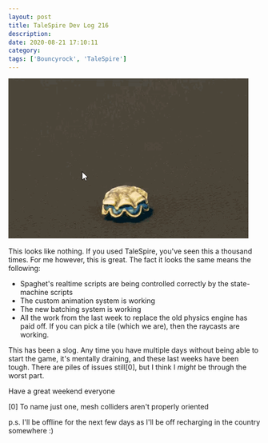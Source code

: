 ```yaml
---
layout: post
title: TaleSpire Dev Log 216
description:
date: 2020-08-21 17:10:11
category:
tags: ['Bouncyrock', 'TaleSpire']
---
```


![chest](/assets/videos/chest.gif)

This looks like nothing. If you used TaleSpire, you've seen this a thousand times. For me however, this is great. The fact it looks the same means the following:

- Spaghet's realtime scripts are being controlled correctly by the state-machine scripts
- The custom animation system is working
- The new batching system is working
- All the work from the last week to replace the old physics engine has paid off. If you can pick a tile (which we are), then the raycasts are working.

This has been a slog. Any time you have multiple days without being able to start the game, it's mentally draining, and these last weeks have been tough. There are piles of issues still[0], but I think I *might* be through the worst part.

Have a great weekend everyone

[0] To name just one, mesh colliders aren't properly oriented


p.s. I'll be offline for the next few days as I'll be off recharging in the country somewhere :)

